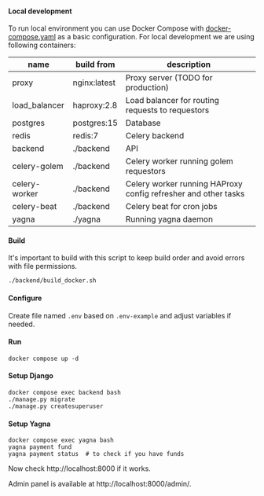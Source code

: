 #### Local development
To run local environment you can use Docker Compose with [docker-compose.yaml](https://github.com/imapp-pl/pawnshop-app/blob/main/docker-compose.yaml "docker-compose.yaml") as a basic configuration. 
For local development we are using following containers:

| name          | build from   | description                                                    |
|---------------|--------------|----------------------------------------------------------------|
| proxy         | nginx:latest | Proxy server (TODO for production)                             |
| load_balancer | haproxy:2.8  | Load balancer for routing requests to requestors               |
| postgres      | postgres:15  | Database                                                       |
| redis         | redis:7      | Celery backend                                                 |
| backend       | ./backend    | API                                                            |
| celery-golem  | ./backend    | Celery worker running golem requestors                         |
| celery-worker | ./backend    | Celery worker running HAProxy config refresher and other tasks |
| celery-beat   | ./backend    | Celery beat for cron jobs                                      |
| yagna         | ./yagna      | Running yagna daemon                                    |

#### Build
It's important to build with this script to keep build order and avoid errors with file permissions.

`./backend/build_docker.sh`

#### Configure
Create file named `.env` based on `.env-example` and adjust variables if needed.

#### Run
```
docker compose up -d
```

#### Setup Django
```
docker compose exec backend bash
./manage.py migrate
./manage.py createsuperuser 
```

#### Setup Yagna
```
docker compose exec yagna bash
yagna payment fund
yagna payment status  # to check if you have funds 
```

Now check http://localhost:8000 if it works.

Admin panel is available at http://localhost:8000/admin/.
